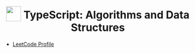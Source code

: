 <h1 align="center">
<img width="40" valign="bottom" src="https://ultimatecourses.com/static/icons/typescript.svg">
TypeScript: Algorithms and Data Structures
</h1>

* [LeetCode Profile](https://leetcode.com/adrian_romanski/)
